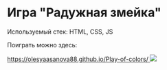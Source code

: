 <h1> Игра "Радужная змейка"</h1>
<p>Используемый стек: HTML, CSS, JS</p>
<p>Поиграть можно здесь:</p>
<a href="https://olesyaasanova88.github.io/Play-of-colors/"> https://olesyaasanova88.github.io/Play-of-colors/ </a>
<img src="https://encrypted-tbn0.gstatic.com/images?q=tbn:ANd9GcQcYu_7DfZkZOSwJs5epa7id0bq3MkzNvYkMg&usqp=CAU"/>
